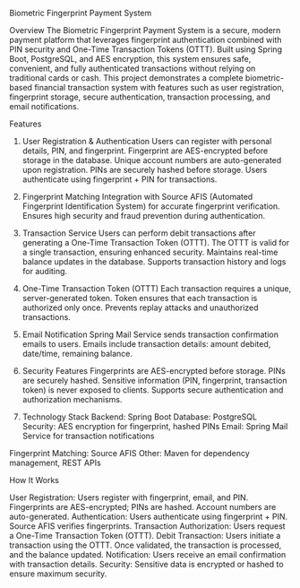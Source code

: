 Biometric Fingerprint Payment System

Overview
The Biometric Fingerprint Payment System is a secure, modern payment platform that leverages fingerprint authentication combined with PIN security and One-Time Transaction Tokens (OTTT). Built using Spring Boot, PostgreSQL, and AES encryption, this system ensures safe, convenient, and fully authenticated transactions without relying on traditional cards or cash.
This project demonstrates a complete biometric-based financial transaction system with features such as user registration, fingerprint storage, secure authentication, transaction processing, and email notifications.

Features
1. User Registration & Authentication
Users can register with personal details, PIN, and fingerprint.
Fingerprint are AES-encrypted before storage in the database.
Unique account numbers are auto-generated upon registration.
PINs are securely hashed before storage.
Users authenticate using fingerprint + PIN for transactions.

2. Fingerprint Matching
Integration with Source AFIS (Automated Fingerprint Identification System) for accurate fingerprint verification.
Ensures high security and fraud prevention during authentication.

3. Transaction Service
Users can perform debit transactions after generating a One-Time Transaction Token (OTTT).
The OTTT is valid for a single transaction, ensuring enhanced security.
Maintains real-time balance updates in the database.
Supports transaction history and logs for auditing.

4. One-Time Transaction Token (OTTT)
Each transaction requires a unique, server-generated token.
Token ensures that each transaction is authorized only once.
Prevents replay attacks and unauthorized transactions.

5. Email Notification
Spring Mail Service sends transaction confirmation emails to users.
Emails include transaction details: amount debited, date/time, remaining balance.

6. Security Features
Fingerprints are AES-encrypted before storage.
PINs are securely hashed.
Sensitive information (PIN, fingerprint, transaction token) is never exposed to clients.
Supports secure authentication and authorization mechanisms.

7. Technology Stack
Backend: Spring Boot
Database: PostgreSQL
Security: AES encryption for fingerprint, hashed PINs
Email: Spring Mail Service for transaction notifications

Fingerprint Matching: Source AFIS
Other: Maven for dependency management, REST APIs


How It Works

User Registration: Users register with fingerprint, email, and PIN. Fingerprints are AES-encrypted; PINs are hashed. Account numbers are auto-generated.
Authentication: Users authenticate using fingerprint + PIN. Source AFIS verifies fingerprints.
Transaction Authorization: Users request a One-Time Transaction Token (OTTT).
Debit Transaction: Users initiate a transaction using the OTTT. Once validated, the transaction is processed, and the balance updated.
Notification: Users receive an email confirmation with transaction details.
Security: Sensitive data is encrypted or hashed to ensure maximum security.
